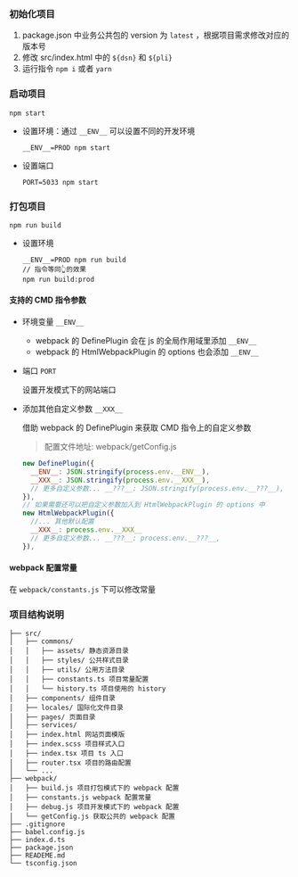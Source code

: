 ### 初始化项目 

1. package.json 中业务公共包的 version 为 `latest` ，根据项目需求修改对应的版本号
1. 修改 src/index.html 中的 `${dsn}` 和 `${pli}`  
1. 运行指令 `npm i` 或者 `yarn`

### 启动项目 

`npm start` 

- 设置环境：通过 `__ENV__` 可以设置不同的开发环境
  ```
  __ENV__=PROD npm start
  ```
- 设置端口
  ```
  PORT=5033 npm start
  ```

### 打包项目 

`npm run build`

- 设置环境
  ```
  __ENV__=PROD npm run build
  // 指令等同👆的效果
  npm run build:prod
  ```

#### 支持的 CMD 指令参数

- 环境变量 `__ENV__`
  
  - webpack 的 DefinePlugin 会在 js 的全局作用域里添加 `__ENV__` 
  - webpack 的 HtmlWebpackPlugin 的 options 也会添加 `__ENV__` 

- 端口 `PORT`

  设置开发模式下的网站端口  

- 添加其他自定义参数 `__XXX__`

  借助 webpack 的 DefinePlugin 来获取 CMD 指令上的自定义参数
  > 配置文件地址: webpack/getConfig.js
  ```js 
  new DefinePlugin({
    __ENV__: JSON.stringify(process.env.__ENV__),
    __XXX__: JSON.stringify(process.env.__XXX__),
    // 更多自定义参数... __???__: JSON.stringify(process.env.__???__),
  }),
  // 如果需要还可以把自定义参数加入到 HtmlWebpackPlugin 的 options 中
  new HtmlWebpackPlugin({
    //... 其他默认配置
    __XXX__: process.env.__XXX__
    // 更多自定义参数... __???__: process.env.__???__,
  }),
  ```

#### webpack 配置常量

在 `webpack/constants.js` 下可以修改常量

### 项目结构说明

```
├── src/
│   ├── commons/ 
│   │   ├── assets/ 静态资源目录
│   │   ├── styles/ 公共样式目录
│   │   ├── utils/ 公用方法目录
│   │   ├── constants.ts 项目常量配置
│   │   └── history.ts 项目使用的 history
│   ├── components/ 组件目录
│   ├── locales/ 国际化文件目录
│   ├── pages/ 页面目录
│   ├── services/ 
│   ├── index.html 网站页面模版
│   ├── index.scss 项目样式入口
│   ├── index.tsx 项目 ts 入口
│   ├── router.tsx 项目的路由配置
│   └── ...
├── webpack/
│   ├── build.js 项目打包模式下的 webpack 配置
│   ├── constants.js webpack 配置常量
│   ├── debug.js 项目开发模式下的 webpack 配置
│   └── getConfig.js 获取公共的 webpack 配置
├── .gitignore
├── babel.config.js
├── index.d.ts
├── package.json
├── READEME.md
└── tsconfig.json
```
